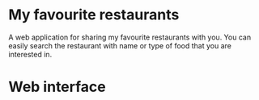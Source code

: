 # My favourite restaurants
A web application for sharing my favourite restaurants with you. You can easily search the restaurant with name or type of food that you are interested in.

# Web interface
